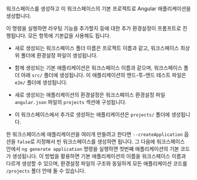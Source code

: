 <!--
Creates and initializes a new Angular application that is the default project for a new workspace.

Provides interactive prompts for optional configuration, such as adding routing support.
All prompts can safely be allowed to default.

- The new workspace folder is given the specified project name, and contains configuration files at the top level.

- By default, the files for a new initial application (with the same name as the workspace) are placed in the `src/` subfolder. Corresponding end-to-end tests are placed in the `e2e/` subfolder.

- The new application's configuration appears in the `projects` section of the `angular.json` workspace configuration file, under its project name.

- Subsequent applications that you generate in the workspace reside in the `projects/` subfolder.

If you plan to have multiple applications in the workspace, you can create an empty workspace by setting the `--createApplication` option to false.
You can then use `ng generate application` to create an initial application.
This allows a workspace name different from the initial app name, and ensures that all applications reside in the `/projects` subfolder, matching the structure of the configuration file.
-->
워크스페이스를 생성하고 이 워크스페이스의 기본 프로젝트로 Angular 애플리케이션을 생성합니다.

이 명령을 실행하면 라우팅 기능을 추가할지 등에 대한 추가 환경설정이 프롬프트로 진행됩니다.
모든 항목에 기본값을 사용해도 됩니다.

- 새로 생성되는 워크스페이스 폴더 이름은 프로젝트 이름과 같고, 워크스페이스 최상위 폴더에 환경설정 파일이 생성됩니다.

- 함께 생성되는 기본 애플리케이션은 워크스페이스 이름과 같으며, 워크스페이스 폴더 아래 `src/` 폴더에 생성됩니다. 이 애플리케이션의 엔드-투-엔드 테스트 파일은 `e2e/` 폴더에 생성됩니다.

- 새로 생성되는 애플리케이션의 환경설정은 워크스페이스 환경설정 파일 `angular.json` 파일의 `projects` 섹션에 구성됩니다.

- 이 워크스페이스에서 추가로 생성하는 애플리케이션은 `projects/` 폴더에 생성됩니다.

한 워크스페이스에 애플리케이션을 여러개 만들려고 한다면 `--createApplication` 옵션을 `false`로 지정해서 빈 워크스페이스를 생성하면 됩니다.
그 다음에 워크스페이스 안에서 `ng generate application` 명령을 실행하면 첫번째 애플리케이션의 기본 코드가 생성됩니다.
이 방법을 활용하면 기본 애플리케이션의 이름을 워크스페이스 이름과 다르게 생성할 수 있으며, 환경설정 파일의 구조와 동일하게 모든 애플리케이션 코드를 `/projects` 폴더 안에 둘 수 있습니다.
